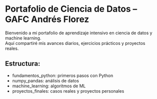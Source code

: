 # Portafolio de Ciencia de Datos – GAFC Andrés Florez

Bienvenido a mi portafolio de aprendizaje intensivo en ciencia de datos y machine learning.  
Aquí compartiré mis avances diarios, ejercicios prácticos y proyectos reales.

## Estructura:
- fundamentos_python: primeros pasos con Python
- numpy_pandas: análisis de datos
- machine_learning: algoritmos de ML
- proyectos_finales: casos reales y proyectos personales
